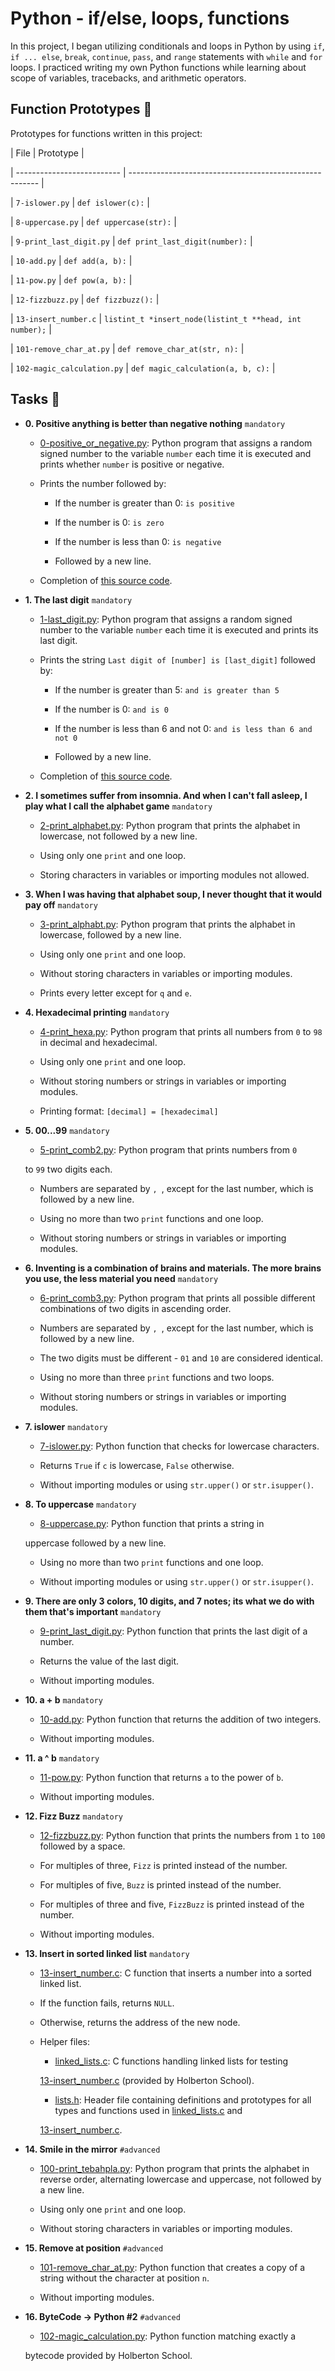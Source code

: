 # Python - if/else, loops, functions



In this project, I began utilizing conditionals and loops in Python by using `if`, `if ... else`, `break`, `continue`, `pass`, and `range` statements with `while` and `for` loops. I practiced writing my own Python functions while learning about scope of variables, tracebacks, and arithmetic operators.





## Function Prototypes :floppy_disk:



Prototypes for functions written in this project:



| File                       | Prototype                                               |

| -------------------------- | ------------------------------------------------------- |

| `7-islower.py`             | `def islower(c):`                                       |

| `8-uppercase.py`           | `def uppercase(str):`                                   |

| `9-print_last_digit.py`    | `def print_last_digit(number):`                         |

| `10-add.py`                | `def add(a, b):`                                        |

| `11-pow.py`                | `def pow(a, b):`                                        |

| `12-fizzbuzz.py`           | `def fizzbuzz():`                                       |

| `13-insert_number.c`       | `listint_t *insert_node(listint_t **head, int number);` |

| `101-remove_char_at.py`    | `def remove_char_at(str, n):`                           |

| `102-magic_calculation.py` | `def magic_calculation(a, b, c):`                       |



## Tasks :page_with_curl:



* **0. Positive anything is better than negative nothing** `mandatory`

  * [0-positive_or_negative.py](./0-positive_or_negative.py): Python program that assigns a random signed number to the variable `number` each time it is executed and prints whether `number` is positive or negative.

  * Prints the number followed by:

    * If the number is greater than 0: `is positive`

    * If the number is 0: `is zero`

    * If the number is less than 0: `is negative`

    * Followed by a new line.

  * Completion of [this source code](https://github.com/holbertonschool/0x01.py/blob/master/0-positive_or_negative_py).



* **1. The last digit** `mandatory`

  * [1-last_digit.py](./1-last_digit.py): Python program that assigns a random signed number to the variable `number` each time it is executed and prints its last digit.

  * Prints the string `Last digit of [number] is [last_digit]` followed by:

    * If the number is greater than 5: `and is greater than 5`

    * If the number is 0: `and is 0`

    * If the number is less than 6 and not 0: `and is less than 6 and not 0`

    * Followed by a new line.

  * Completion of [this source code](https://github.com/holbertonschool/0x01.py/blob/master/1-last_digit_py).



* **2. I sometimes suffer from insomnia. And when I can't fall asleep, I play what I call the alphabet game** `mandatory`

  * [2-print_alphabet.py](./2-print_alphabet.py): Python program that prints the alphabet in lowercase, not followed by a new line.

  * Using only one `print` and one loop.

  * Storing characters in variables or importing modules not allowed.



* **3. When I was having that alphabet soup, I never thought that it would pay off** `mandatory`

  * [3-print_alphabt.py](./3-print_alphabt.py): Python program that prints the alphabet in lowercase, followed by a new line.

  * Using only one `print` and one loop.

  * Without storing characters in variables or importing modules.

  * Prints every letter except for `q` and `e`.



* **4. Hexadecimal printing** `mandatory`

  * [4-print_hexa.py](./4-print_hexa.py): Python program that prints all numbers from `0` to `98` in decimal and hexadecimal.

  * Using only one `print` and one loop.

  * Without storing numbers or strings in variables or importing modules.

  * Printing format: `[decimal] = [hexadecimal]`



* **5. 00...99** `mandatory`

  * [5-print_comb2.py](./5-print_comb2.py): Python program that prints numbers from `0`

  to `99` two digits each.

  * Numbers are separated by `, `, except for the last number, which is followed by a new line.

  * Using no more than two `print` functions and one loop.

  * Without storing numbers or strings in variables or importing modules.



* **6. Inventing is a combination of brains and materials. The more brains you use, the less material you need** `mandatory`

  * [6-print_comb3.py](./6-print_comb3.py): Python program that prints all possible different combinations of two digits in ascending order.

  * Numbers are separated by `, `, except for the last number, which is followed by a new line.

  * The two digits must be different - `01` and `10` are considered identical.

  * Using no more than three `print` functions and two loops.

  * Without storing numbers or strings in variables or importing modules.



* **7. islower** `mandatory`

  * [7-islower.py](./7-islower.py): Python function that checks for lowercase characters.

  * Returns `True` if `c` is lowercase, `False` otherwise.

  * Without importing modules or using `str.upper()` or `str.isupper()`.



* **8. To uppercase** `mandatory`

  * [8-uppercase.py](./8-uppercase.py): Python function that prints a string in

  uppercase followed by a new line.

  * Using no more than two `print` functions and one loop.

  * Without importing modules or using `str.upper()` or `str.isupper()`.



* **9. There are only 3 colors, 10 digits, and 7 notes; its what we do with them that's important** `mandatory`

  * [9-print_last_digit.py](./9-print_last_digit.py): Python function that prints the last digit of a number.

  * Returns the value of the last digit.

  * Without importing modules.



* **10. a + b** `mandatory`

  * [10-add.py](./10-add.py): Python function that returns the addition of two integers.

  * Without importing modules.



* **11. a ^ b** `mandatory`

  * [11-pow.py](./11-pow.py): Python function that returns `a` to the power of `b`.

  * Without importing modules.



* **12. Fizz Buzz** `mandatory`

  * [12-fizzbuzz.py](./12-fizzbuzz.py): Python function that prints the numbers from `1` to `100` followed by a space.

  * For multiples of three, `Fizz` is printed instead of the number.

  * For multiples of five, `Buzz` is printed instead of the number.

  * For multiples of three and five, `FizzBuzz` is printed instead of the number.

  * Without importing modules.



* **13. Insert in sorted linked list** `mandatory`

  * [13-insert_number.c](./13-insert_number.c): C function that inserts a number into a sorted linked list.

  * If the function fails, returns `NULL`.

  * Otherwise, returns the address of the new node.

  * Helper files:

    * [linked_lists.c](./linked_lists.c): C functions handling linked lists for testing

    [13-insert_number.c](./13-insert_number.c) (provided by Holberton School).

    * [lists.h](./lists.h): Header file containing definitions and prototypes for all types and functions used in [linked_lists.c](./linked_lists.c) and

    [13-insert_number.c](./13-insert_number.c).



* **14. Smile in the mirror** `#advanced`

  * [100-print_tebahpla.py](./100-print_tebahpla.py): Python program that prints the alphabet in reverse order, alternating lowercase and uppercase, not followed by a new line.

  * Using only one `print` and one loop.

  * Without storing characters in variables or importing modules.



* **15. Remove at position** `#advanced`

  * [101-remove_char_at.py](./101-remove_char_at_py): Python function that creates a copy of a string without the character at position `n`.

  * Without importing modules.



* **16. ByteCode -> Python #2** `#advanced`

  * [102-magic_calculation.py](./102-magic_calculation.py): Python function matching exactly a

  bytecode provided by Holberton School.
